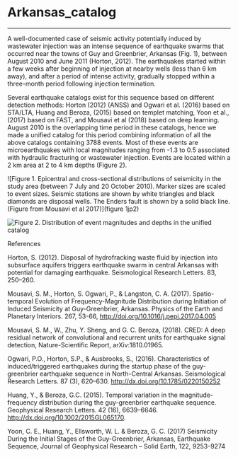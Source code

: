 # Arkansas_catalog
____

A well-documented case of seismic activity potentially induced by wastewater injection was an intense sequence of earthquake swarms that occurred near the towns of Guy and Greenbrier, Arkansas (Fig. 1), between August 2010 and June 2011 (Horton, 2012). The earthquakes started within a few weeks after beginning of injection at nearby wells (less than 6 km away), and after a period of intense activity, gradually stopped within a three-month period following injection termination.

Several earthquake catalogs exist for this sequence based on different detection methods: Horton (2012) (ANSS) and  Ogwari et al. (2016) based on STA/LTA, Huang and Beroza, (2015) based on templet matching, Yoon et al., (2017) based on FAST, and Mousavi et al (2018) based on deep learning. August 2010 is the overlapping time period in these catalogs, hence we made a unified catalog for this period combining information of all the above catalogs containing 3788 events. Most of these events are microearthquakes with local magnitudes ranging from -1.3 to 0.5 associated with hydraulic fracturing or wastewater injection. Events are located within a 2 km area at 2 to 4 km depths (Figure 2). 

![Figure 1. Epicentral and cross-sectional distributions of seismicity in the study area (between 7 July and 20 October 2010). Marker sizes are scaled to event sizes. Seismic stations are shown by white triangles and black diamonds are disposal wells. The Enders fault is shown by a solid black line. (Figure from Mousavi et al 2017)](figure 1jp2)

![Figure 2. Distribution of event magnitudes and depths in the unified catalog]()

References

Horton, S. (2012). Disposal of hydrofracking waste fluid by injection into subsurface aquifers triggers earthquake swarm in central Arkansas with potential for damaging earthquake. Seismological Research Letters. 83, 250–260.

Mousavi, S. M., Horton, S. Ogwari, P., & Langston, C. A. (2017).  Spatio-temporal Evolution of Frequency-Magnitude Distribution during Initiation of Induced Seismicity at Guy-Greenbrier, Arkansas. Physics of the Earth and Planetary Interiors. 267, 53-66, http://doi.org/10.1016/j.pepi.2017.04.005  

Mousavi, S. M., W., Zhu, Y. Sheng, and G. C. Beroza, (2018). CRED: A deep residual network of convolutional and recurrent units for earthquake signal detection, Nature-Scientific Report, arXiv:1810.01965.                                        

Ogwari, P.O., Horton, S.P., & Ausbrooks, S., (2016). Characteristics of induced/triggered earthquakes during the startup phase of the guy-greenbrier earthquake sequence in North-Central Arkansas. Seismological Research Letters. 87 (3), 620–630. http://dx.doi.org/10.1785/0220150252 

Huang, Y., & Beroza, G.C. (2015). Temporal variation in the magnitude-frequency distribution during the guy-greenbrier earthquake sequence. Geophysical Research Letters. 42 (16), 6639–6646. http://dx.doi.org/10.1002/2015GL065170.

Yoon, C. E., Huang, Y., Ellsworth, W. L. & Beroza, G. C. (2017) Seismicity During the Initial Stages of the Guy-Greenbrier, Arkansas, Earthquake Sequence, Journal of Geophysical Research – Solid Earth, 122, 9253-9274 

